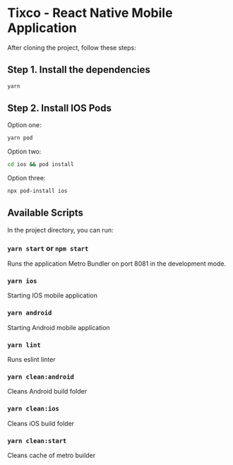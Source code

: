# Tixco - React Native Mobile Application

After cloning the project, follow these steps:

## Step 1. Install the dependencies

```sh
yarn
```

## Step 2. Install IOS Pods

Option one:

```sh
yarn pod
```

Option two:

```sh
cd ios && pod install
```

Option three:

```sh
npx pod-install ios
```

## Available Scripts

In the project directory, you can run:

### `yarn start` or `npm start`

Runs the application Metro Bundler on port 8081 in the development mode.<br>

### `yarn ios`

Starting IOS mobile application<br>

### `yarn android`

Starting Android mobile application<br>

### `yarn lint`

Runs eslint linter<br>

### `yarn clean:android`

Cleans Android build folder<br>

### `yarn clean:ios`

Cleans iOS build folder<br>

### `yarn clean:start`

Cleans cache of metro builder<br>
